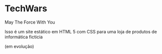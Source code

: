 # TechWars
May The Force With You

Isso é um site estático em HTML 5 com CSS para uma loja de produtos de informática ficticia 

(em evolução)
